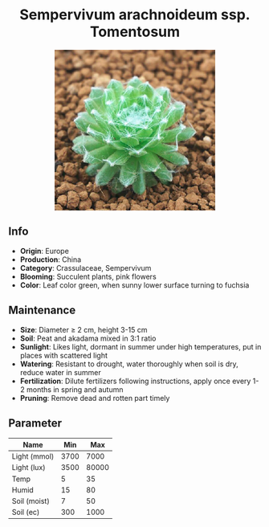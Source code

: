 <h1 align='center'>Sempervivum arachnoideum ssp. Tomentosum</h1>
<p align="center">
    <img 
        align='center'
        width='320'
        src="../images/sempervivum arachnoideum ssp tomentosum.png" 
        alt='Sempervivum arachnoideum ssp. Tomentosum' />
</p>

## Info

 - **Origin**: Europe
 - **Production**: China
 - **Category**: Crassulaceae, Sempervivum
 - **Blooming**: Succulent plants, pink flowers
 - **Color**: Leaf color green, when sunny lower surface turning to fuchsia

## Maintenance

 - **Size**: Diameter ≥ 2 cm, height 3-15 cm
 - **Soil**: Peat and akadama mixed in 3:1 ratio
 - **Sunlight**: Likes light, dormant in summer under high temperatures, put in places with scattered light
 - **Watering**: Resistant to drought, water thoroughly when soil is dry, reduce water in summer
 - **Fertilization**: Dilute fertilizers following instructions,  apply once every 1-2 months in spring and autumn
 - **Pruning**: Remove dead and rotten part timely

## Parameter

| Name         | Min  | Max   |
|--------------|------|-------|
| Light (mmol) | 3700 | 7000  |
| Light (lux)  | 3500 | 80000 |
| Temp         | 5    | 35    |
| Humid        | 15   | 80    |
| Soil (moist) | 7   | 50    |
| Soil (ec)    | 300  | 1000  |